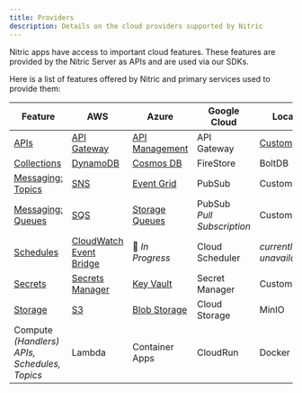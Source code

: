 ```yaml
---
title: Providers
description: Details on the cloud providers supported by Nitric
---
```


Nitric apps have access to important cloud features. These features are provided by the Nitric Server as APIs and are used via our SDKs.

Here is a list of features offered by Nitric and primary services used to provide them:

| **Feature**                                        | **AWS**                                              | **Azure**                                  | **Google Cloud**               | **Local**                                               |
| -------------------------------------------------- | ---------------------------------------------------- | ------------------------------------------ | ------------------------------ | ------------------------------------------------------- |
| [APIs](./reference/api/api)                        | [API Gateway](./reference/aws/apis)                  | [API Management](./reference/azure/apis)   | API Gateway                    | [Custom](https://github.com/nitrictech/dev-api-gateway) |
| [Collections](./reference/collection/collection)   | [DynamoDB](./reference/aws/collections)              | [Cosmos DB](./reference/azure/collections) | FireStore                      | BoltDB                                                  |
| [Messaging: Topics](./reference/topic/topic)       | [SNS](./reference/aws/topics)                        | [Event Grid](./reference/azure/topics)     | PubSub                         | Custom                                                  |
| [Messaging: Queues](./reference/queues/queue)      | [SQS](./reference/aws/queues)                        | [Storage Queues](./reference/azure/queues) | PubSub<br/>_Pull Subscription_ | Custom                                                  |
| [Schedules](./reference/schedule/schedule)         | [CloudWatch Event Bridge](./reference/aws/schedules) | 🚧 _In Progress_                           | Cloud Scheduler                | _currently unavailable_                                 |
| [Secrets](./reference/secrets/secret)              | [Secrets Manager](./reference/aws/secrets)           | [Key Vault](./reference/azure/secrets)     | Secret Manager                 | Custom                                                  |
| [Storage](./reference/storage/bucket)              | [S3](./reference/aws/storage)                        | [Blob Storage](./reference/azure/storage)  | Cloud Storage                  | MinIO                                                   |
| Compute _(Handlers)_<br/>_APIs, Schedules, Topics_ | Lambda                                               | Container Apps                             | CloudRun                       | Docker                                                  |

